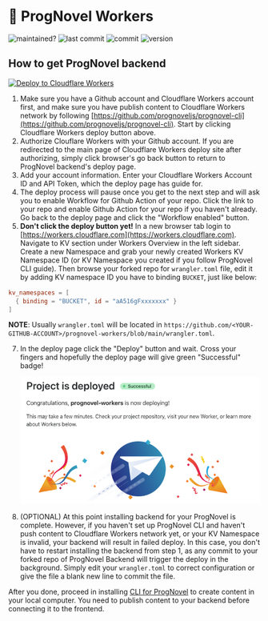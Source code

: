# 🤖 ProgNovel Workers

![maintained?](https://img.shields.io/badge/maintained%3F-yes-green.svg)
![last commit](https://img.shields.io/github/last-commit/prognoveljs/prognovel-workers/develop)
![commit](https://img.shields.io/github/commit-activity/m/prognoveljs/prognovel-workers/develop)
![version](https://img.shields.io/github/package-json/v/prognoveljs/prognovel-workers)

## How to get ProgNovel backend

[![Deploy to Cloudflare Workers](https://deploy.workers.cloudflare.com/button)](https://deploy.workers.cloudflare.com/?url=https://github.com/prognoveljs/prognovel-workers)

1. Make sure you have a Github account and Cloudflare Workers account first, and make sure you have publish content to Cloudflare Workers network by following [https://github.com/prognoveljs/prognovel-cli](https://github.com/prognoveljs/prognovel-cli). Start by clicking Cloudflare Workers deploy button above.
2. Authorize Clouflare Workers with your Github account. If you are redirected to the main page of Cloudflare Workers deploy site after authorizing, simply click browser's go back button to return to ProgNovel backend's deploy page.
3. Add your account information. Enter your Cloudflare Workers Account ID and API Token, which the deploy page has guide for.
4. The deploy process will pause once you get to the next step and will ask you to enable Workflow for Github Action of your repo. Click the link to your repo and enable Github Action for your repo if you haven't already. Go back to the deploy page and click the "Workflow enabled" button.
5. **Don't click the deploy button yet!** In a new browser tab login to [https://workers.cloudflare.com](https://workers.cloudflare.com). Navigate to KV section under Workers Overview in the left sidebar. Create a new Namespace and grab your newly created Workers KV Namespace ID (or KV Namespace you created if you follow ProgNovel CLI guide). Then browse your forked repo for `wrangler.toml` file, edit it by adding KV namespace ID you have to binding `BUCKET`, just like below:

```toml
kv_namespaces = [
  { binding = "BUCKET", id = "aA516gFxxxxxxx" }
]
```

**NOTE**: Usually `wrangler.toml` will be located in `https://github.com/<YOUR-GITHUB-ACCOUNT>/prognovel-workers/blob/main/wrangler.toml`.

7. In the deploy page click the "Deploy" button and wait. Cross your fingers and hopefully the deploy page will give green "Successful" badge!

   ![Deploy successful](images/successful-deploy.png)

8. (OPTIONAL) At this point installing backend for your ProgNovel is complete. However, if you haven't set up ProgNovel CLI and haven't push content to Cloudflare Workers network yet, or your KV Namespace is invalid, your backend will result in failed deploy. In this case, you don't have to restart installing the backend from step 1, as any commit to your forked repo of ProgNovel Backend will trigger the deploy in the background. Simply edit your `wrangler.toml` to correct configuration or give the file a blank new line to commit the file.

After you done, proceed in installing [CLI for ProgNovel](https://github.com/prognoveljs/prognovel-cli) to create content in your local computer. You need to publish content to your backend before connecting it to the frontend.
